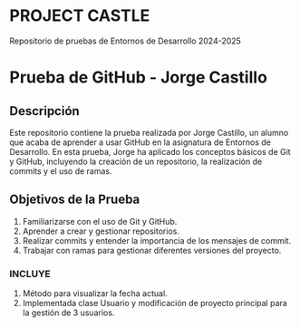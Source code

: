 # PROJECT CASTLE
Repositorio de pruebas de Entornos de Desarrollo 2024-2025

# Prueba de GitHub - Jorge Castillo

## Descripción

Este repositorio contiene la prueba realizada por Jorge Castillo, un alumno que acaba de aprender a usar GitHub en la asignatura de Entornos de Desarrollo. En esta prueba, Jorge ha aplicado los conceptos básicos de Git y GitHub, incluyendo la creación de un repositorio, la realización de commits y el uso de ramas.


## Objetivos de la Prueba

1. Familiarizarse con el uso de Git y GitHub.
2. Aprender a crear y gestionar repositorios.
3. Realizar commits y entender la importancia de los mensajes de commit.
4. Trabajar con ramas para gestionar diferentes versiones del proyecto.

### INCLUYE

1. Método para visualizar la fecha actual.
2. Implementada clase Usuario y modificación de proyecto principal para la gestión de 3 usuarios.

